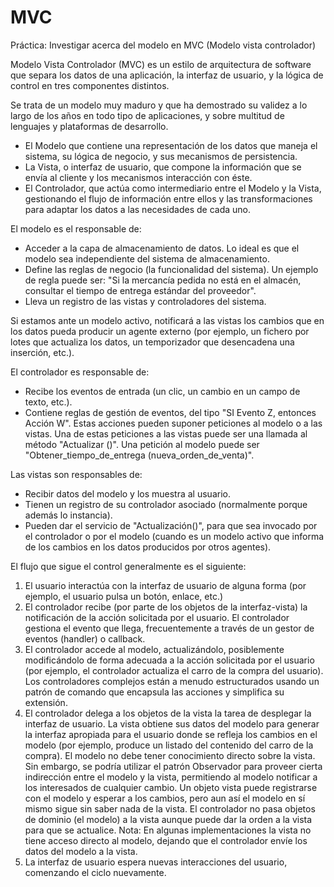 # MVC
Práctica: Investigar acerca del modelo en MVC (Modelo vista controlador)

Modelo Vista Controlador (MVC) es un estilo de arquitectura de software que separa los datos de una aplicación, la interfaz de usuario, y la lógica de control en tres componentes distintos.

Se trata de un modelo muy maduro y que ha demostrado su validez a lo largo de los años en todo tipo de aplicaciones, y sobre multitud de lenguajes y plataformas de desarrollo.

-	El Modelo que contiene una representación de los datos que maneja el sistema, su lógica de negocio, y sus mecanismos de persistencia.
-	La Vista, o interfaz de usuario, que compone la información que se envía al cliente y los mecanismos interacción con éste.
-	El Controlador, que actúa como intermediario entre el Modelo y la Vista, gestionando el flujo de información entre ellos y las transformaciones para adaptar los datos a las necesidades de cada uno.

El modelo es el responsable de:

-	Acceder a la capa de almacenamiento de datos. Lo ideal es que el modelo sea independiente del sistema de almacenamiento.
-	Define las reglas de negocio (la funcionalidad del sistema). Un ejemplo de regla puede ser: "Si la mercancía pedida no está en el almacén, consultar el tiempo de entrega estándar del proveedor".
-	Lleva un registro de las vistas y controladores del sistema.

Si estamos ante un modelo activo, notificará a las vistas los cambios que en los datos pueda producir un agente externo (por ejemplo, un fichero por lotes que actualiza los datos, un temporizador que desencadena una inserción, etc.).

El controlador es responsable de:

-	Recibe los eventos de entrada (un clic, un cambio en un campo de texto, etc.).
-	Contiene reglas de gestión de eventos, del tipo "SI Evento Z, entonces Acción W". Estas acciones pueden suponer peticiones al modelo o a las vistas. Una de estas peticiones a las vistas puede ser una llamada al método "Actualizar ()". Una petición al modelo puede ser "Obtener_tiempo_de_entrega (nueva_orden_de_venta)".

Las vistas son responsables de:

-	Recibir datos del modelo y los muestra al usuario.
-	Tienen un registro de su controlador asociado (normalmente porque además lo instancia).
-	Pueden dar el servicio de "Actualización()", para que sea invocado por el controlador o por el modelo (cuando es un modelo activo que informa de los cambios en los datos producidos por otros agentes).

El flujo que sigue el control generalmente es el siguiente:

1.	El usuario interactúa con la interfaz de usuario de alguna forma (por ejemplo, el usuario pulsa un botón, enlace, etc.)
2.	El controlador recibe (por parte de los objetos de la interfaz-vista) la notificación de la acción solicitada por el usuario. El controlador gestiona el evento que llega, frecuentemente a través de un gestor de eventos (handler) o callback.
3.	El controlador accede al modelo, actualizándolo, posiblemente modificándolo de forma adecuada a la acción solicitada por el usuario (por ejemplo, el controlador actualiza el carro de la compra del usuario). Los controladores complejos están a menudo estructurados usando un patrón de comando que encapsula las acciones y simplifica su extensión.
4.	El controlador delega a los objetos de la vista la tarea de desplegar la interfaz de usuario. La vista obtiene sus datos del modelo para generar la interfaz apropiada para el usuario donde se refleja los cambios en el modelo (por ejemplo, produce un listado del contenido del carro de la compra). El modelo no debe tener conocimiento directo sobre la vista. Sin embargo, se podría utilizar el patrón Observador para proveer cierta indirección entre el modelo y la vista, permitiendo al modelo notificar a los interesados de cualquier cambio. Un objeto vista puede registrarse con el modelo y esperar a los cambios, pero aun así el modelo en sí mismo sigue sin saber nada de la vista. El controlador no pasa objetos de dominio (el modelo) a la vista aunque puede dar la orden a la vista para que se actualice. Nota: En algunas implementaciones la vista no tiene acceso directo al modelo, dejando que el controlador envíe los datos del modelo a la vista.
5.	La interfaz de usuario espera nuevas interacciones del usuario, comenzando el ciclo nuevamente.


